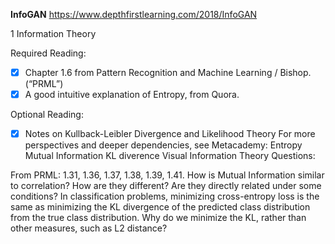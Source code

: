 **InfoGAN**
https://www.depthfirstlearning.com/2018/InfoGAN

1 Information Theory

Required Reading:<br>
- [x] Chapter 1.6 from Pattern Recognition and Machine Learning / Bishop. (“PRML”)<br>
- [x] A good intuitive explanation of Entropy, from Quora.

Optional Reading:
- [x] Notes on Kullback-Leibler Divergence and Likelihood Theory
For more perspectives and deeper dependencies, see Metacademy:
Entropy
Mutual Information
KL diverence
Visual Information Theory
Questions:

From PRML: 1.31, 1.36, 1.37, 1.38, 1.39, 1.41.
How is Mutual Information similar to correlation? How are they different? Are they directly related under some conditions?
In classification problems, minimizing cross-entropy loss is the same as minimizing the KL divergence of the predicted class distribution from the true class distribution. Why do we minimize the KL, rather than other measures, such as L2 distance?
